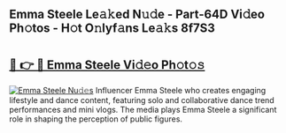 ## Emma Steele Le𝚊𝚔ed N𝚞𝚍e - Part-64D Vi𝚍eo Ph𝚘tos - H𝚘t O𝚗lyf𝚊ns Le𝚊𝚔s 8f7S3

# <h2><a href="http://hf0jwq.feru.top/?c=Emma+Steele">🔗 👉 🔴 Emma Steele Vi𝚍𝚎o Ph𝚘t𝚘𝚜</a></h2>

[![Emma Steele Nu𝚍𝚎s](https://i.imgur.com/0TWrTi3.gif)](http://hf0jwq.feru.top/?c=Emma+Steele)
Influencer Emma Steele who creates engaging lifestyle and dance content, featuring solo and collaborative dance trend performances and mini vlogs. The media plays Emma Steele a significant role in shaping the perception of public figures. 
